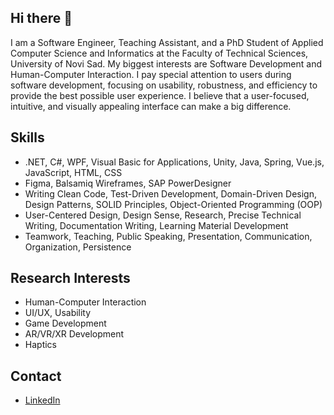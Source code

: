 ## Hi there 👋

<!--
**VasilijeBursac/VasilijeBursac** is a ✨ _special_ ✨ repository because its `README.md` (this file) appears on your GitHub profile.
-->
I am a Software Engineer, Teaching Assistant, and a PhD Student of Applied Computer Science and Informatics at the Faculty of Technical Sciences, University of Novi Sad.
My biggest interests are Software Development and Human-Computer Interaction. I pay special attention to users during software development, focusing on usability, robustness, and efficiency to provide the best possible user experience. I believe that a user-focused, intuitive, and visually appealing interface can make a big difference.

## Skills
- .NET, C#, WPF, Visual Basic for Applications, Unity, Java, Spring, Vue.js, JavaScript, HTML, CSS
- Figma, Balsamiq Wireframes, SAP PowerDesigner
- Writing Clean Code, Test-Driven Development, Domain-Driven Design, Design Patterns, SOLID Principles, Object-Oriented Programming (OOP)
- User-Centered Design, Design Sense, Research, Precise Technical Writing, Documentation Writing, Learning Material Development
- Teamwork, Teaching, Public Speaking, Presentation, Communication, Organization, Persistence

## Research Interests
- Human-Computer Interaction
- UI/UX, Usability
- Game Development
- AR/VR/XR Development
- Haptics

## Contact
- [LinkedIn](https://www.linkedin.com/in/vasilijebursac/)
